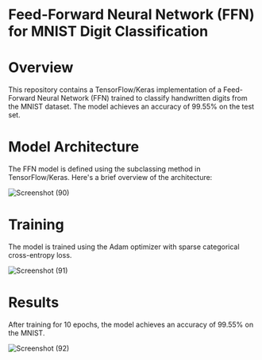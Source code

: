 # Feed-Forward Neural Network (FFN) for MNIST Digit Classification
# Overview
This repository contains a TensorFlow/Keras implementation of a Feed-Forward Neural Network (FFN) trained to classify handwritten digits from the MNIST dataset. The model achieves an accuracy of 99.55% on the test set.

# Model Architecture
The FFN model is defined using the subclassing method in TensorFlow/Keras. Here's a brief overview of the architecture:

![Screenshot (90)](https://github.com/NishantkSingh0/ANN-MNIST/assets/166206623/a2f85b27-78ba-4889-9b45-fd6e062e90e0)

# Training
The model is trained using the Adam optimizer with sparse categorical cross-entropy loss.

![Screenshot (91)](https://github.com/NishantkSingh0/ANN-MNIST/assets/166206623/8c8705a7-219b-487e-9c0d-ec1656308d03)

# Results
After training for 10 epochs, the model achieves an accuracy of 99.55% on the MNIST.

![Screenshot (92)](https://github.com/NishantkSingh0/ANN-MNIST/assets/166206623/24b52d2d-e77b-4245-a7d1-0e876c712377)
